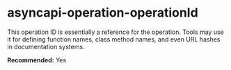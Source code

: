 # asyncapi-operation-operationId

This operation ID is essentially a reference for the operation. Tools may use it for defining function names, class method names, and even URL hashes in documentation systems.

**Recommended:** Yes
